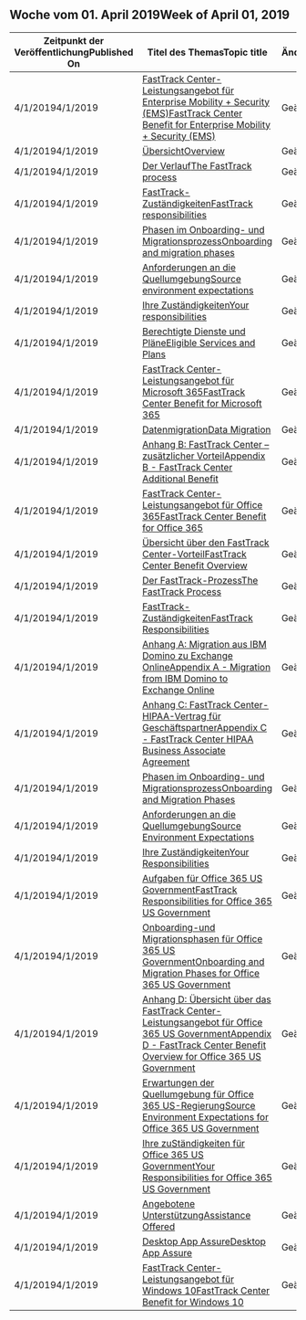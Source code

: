 <!-- This file is generated automatically each week. Changes made to this file will be overwritten.-->




## <a name="week-of-april-01-2019"></a><span data-ttu-id="bbcf1-101">Woche vom 01. April 2019</span><span class="sxs-lookup"><span data-stu-id="bbcf1-101">Week of April 01, 2019</span></span>


| <span data-ttu-id="bbcf1-102">Zeitpunkt der Veröffentlichung</span><span class="sxs-lookup"><span data-stu-id="bbcf1-102">Published On</span></span> |<span data-ttu-id="bbcf1-103">Titel des Themas</span><span class="sxs-lookup"><span data-stu-id="bbcf1-103">Topic title</span></span> | <span data-ttu-id="bbcf1-104">Änderung</span><span class="sxs-lookup"><span data-stu-id="bbcf1-104">Change</span></span> |
|------|------------|--------|
| <span data-ttu-id="bbcf1-105">4/1/2019</span><span class="sxs-lookup"><span data-stu-id="bbcf1-105">4/1/2019</span></span> | [<span data-ttu-id="bbcf1-106">FastTrack Center-Leistungsangebot für Enterprise Mobility + Security (EMS)</span><span class="sxs-lookup"><span data-stu-id="bbcf1-106">FastTrack Center Benefit for Enterprise Mobility + Security (EMS)</span></span>](/FastTrack/ems-fasttrack-benefit-for-ems) | <span data-ttu-id="bbcf1-107">Geändert</span><span class="sxs-lookup"><span data-stu-id="bbcf1-107">modified</span></span> |
| <span data-ttu-id="bbcf1-108">4/1/2019</span><span class="sxs-lookup"><span data-stu-id="bbcf1-108">4/1/2019</span></span> | [<span data-ttu-id="bbcf1-109">Übersicht</span><span class="sxs-lookup"><span data-stu-id="bbcf1-109">Overview</span></span>](/FastTrack/ems-fasttrack-benefit-overview) | <span data-ttu-id="bbcf1-110">Geändert</span><span class="sxs-lookup"><span data-stu-id="bbcf1-110">modified</span></span> |
| <span data-ttu-id="bbcf1-111">4/1/2019</span><span class="sxs-lookup"><span data-stu-id="bbcf1-111">4/1/2019</span></span> | [<span data-ttu-id="bbcf1-112">Der Verlauf</span><span class="sxs-lookup"><span data-stu-id="bbcf1-112">The FastTrack process</span></span>](/FastTrack/ems-fasttrack-process) | <span data-ttu-id="bbcf1-113">Geändert</span><span class="sxs-lookup"><span data-stu-id="bbcf1-113">modified</span></span> |
| <span data-ttu-id="bbcf1-114">4/1/2019</span><span class="sxs-lookup"><span data-stu-id="bbcf1-114">4/1/2019</span></span> | [<span data-ttu-id="bbcf1-115">FastTrack-Zuständigkeiten</span><span class="sxs-lookup"><span data-stu-id="bbcf1-115">FastTrack responsibilities</span></span>](/FastTrack/ems-fasttrack-responsibilities) | <span data-ttu-id="bbcf1-116">Geändert</span><span class="sxs-lookup"><span data-stu-id="bbcf1-116">modified</span></span> |
| <span data-ttu-id="bbcf1-117">4/1/2019</span><span class="sxs-lookup"><span data-stu-id="bbcf1-117">4/1/2019</span></span> | [<span data-ttu-id="bbcf1-118">Phasen im Onboarding- und Migrationsprozess</span><span class="sxs-lookup"><span data-stu-id="bbcf1-118">Onboarding and migration phases</span></span>](/FastTrack/ems-onboarding-phases) | <span data-ttu-id="bbcf1-119">Geändert</span><span class="sxs-lookup"><span data-stu-id="bbcf1-119">modified</span></span> |
| <span data-ttu-id="bbcf1-120">4/1/2019</span><span class="sxs-lookup"><span data-stu-id="bbcf1-120">4/1/2019</span></span> | [<span data-ttu-id="bbcf1-121">Anforderungen an die Quellumgebung</span><span class="sxs-lookup"><span data-stu-id="bbcf1-121">Source environment expectations</span></span>](/FastTrack/ems-source-environment-expectations) | <span data-ttu-id="bbcf1-122">Geändert</span><span class="sxs-lookup"><span data-stu-id="bbcf1-122">modified</span></span> |
| <span data-ttu-id="bbcf1-123">4/1/2019</span><span class="sxs-lookup"><span data-stu-id="bbcf1-123">4/1/2019</span></span> | [<span data-ttu-id="bbcf1-124">Ihre Zuständigkeiten</span><span class="sxs-lookup"><span data-stu-id="bbcf1-124">Your responsibilities</span></span>](/FastTrack/ems-your-responsibilities) | <span data-ttu-id="bbcf1-125">Geändert</span><span class="sxs-lookup"><span data-stu-id="bbcf1-125">modified</span></span> |
| <span data-ttu-id="bbcf1-126">4/1/2019</span><span class="sxs-lookup"><span data-stu-id="bbcf1-126">4/1/2019</span></span> | [<span data-ttu-id="bbcf1-127">Berechtigte Dienste und Pläne</span><span class="sxs-lookup"><span data-stu-id="bbcf1-127">Eligible Services and Plans</span></span>](/FastTrack/m365-eligible-services-and-plans) | <span data-ttu-id="bbcf1-128">Geändert</span><span class="sxs-lookup"><span data-stu-id="bbcf1-128">modified</span></span> |
| <span data-ttu-id="bbcf1-129">4/1/2019</span><span class="sxs-lookup"><span data-stu-id="bbcf1-129">4/1/2019</span></span> | [<span data-ttu-id="bbcf1-130">FastTrack Center-Leistungsangebot für Microsoft 365</span><span class="sxs-lookup"><span data-stu-id="bbcf1-130">FastTrack Center Benefit for Microsoft 365</span></span>](/FastTrack/m365-fasttrack-benefit-overview) | <span data-ttu-id="bbcf1-131">Geändert</span><span class="sxs-lookup"><span data-stu-id="bbcf1-131">modified</span></span> |
| <span data-ttu-id="bbcf1-132">4/1/2019</span><span class="sxs-lookup"><span data-stu-id="bbcf1-132">4/1/2019</span></span> | [<span data-ttu-id="bbcf1-133">Datenmigration</span><span class="sxs-lookup"><span data-stu-id="bbcf1-133">Data Migration</span></span>](/FastTrack/o365-data-migration) | <span data-ttu-id="bbcf1-134">Geändert</span><span class="sxs-lookup"><span data-stu-id="bbcf1-134">modified</span></span> |
| <span data-ttu-id="bbcf1-135">4/1/2019</span><span class="sxs-lookup"><span data-stu-id="bbcf1-135">4/1/2019</span></span> | [<span data-ttu-id="bbcf1-136">Anhang B: FastTrack Center – zusätzlicher Vorteil</span><span class="sxs-lookup"><span data-stu-id="bbcf1-136">Appendix B - FastTrack Center Additional Benefit</span></span>](/FastTrack/o365-fasttrack-additional-benefits) | <span data-ttu-id="bbcf1-137">Geändert</span><span class="sxs-lookup"><span data-stu-id="bbcf1-137">modified</span></span> |
| <span data-ttu-id="bbcf1-138">4/1/2019</span><span class="sxs-lookup"><span data-stu-id="bbcf1-138">4/1/2019</span></span> | [<span data-ttu-id="bbcf1-139">FastTrack Center-Leistungsangebot für Office 365</span><span class="sxs-lookup"><span data-stu-id="bbcf1-139">FastTrack Center Benefit for Office 365</span></span>](/FastTrack/o365-fasttrack-benefit-for-office-365) | <span data-ttu-id="bbcf1-140">Geändert</span><span class="sxs-lookup"><span data-stu-id="bbcf1-140">modified</span></span> |
| <span data-ttu-id="bbcf1-141">4/1/2019</span><span class="sxs-lookup"><span data-stu-id="bbcf1-141">4/1/2019</span></span> | [<span data-ttu-id="bbcf1-142">Übersicht über den FastTrack Center-Vorteil</span><span class="sxs-lookup"><span data-stu-id="bbcf1-142">FastTrack Center Benefit Overview</span></span>](/FastTrack/o365-fasttrack-benefit-overview) | <span data-ttu-id="bbcf1-143">Geändert</span><span class="sxs-lookup"><span data-stu-id="bbcf1-143">modified</span></span> |
| <span data-ttu-id="bbcf1-144">4/1/2019</span><span class="sxs-lookup"><span data-stu-id="bbcf1-144">4/1/2019</span></span> | [<span data-ttu-id="bbcf1-145">Der FastTrack-Prozess</span><span class="sxs-lookup"><span data-stu-id="bbcf1-145">The FastTrack Process</span></span>](/FastTrack/o365-fasttrack-process) | <span data-ttu-id="bbcf1-146">Geändert</span><span class="sxs-lookup"><span data-stu-id="bbcf1-146">modified</span></span> |
| <span data-ttu-id="bbcf1-147">4/1/2019</span><span class="sxs-lookup"><span data-stu-id="bbcf1-147">4/1/2019</span></span> | [<span data-ttu-id="bbcf1-148">FastTrack-Zuständigkeiten</span><span class="sxs-lookup"><span data-stu-id="bbcf1-148">FastTrack Responsibilities</span></span>](/FastTrack/o365-fasttrack-responsibilities) | <span data-ttu-id="bbcf1-149">Geändert</span><span class="sxs-lookup"><span data-stu-id="bbcf1-149">modified</span></span> |
| <span data-ttu-id="bbcf1-150">4/1/2019</span><span class="sxs-lookup"><span data-stu-id="bbcf1-150">4/1/2019</span></span> | [<span data-ttu-id="bbcf1-151">Anhang A: Migration aus IBM Domino zu Exchange Online</span><span class="sxs-lookup"><span data-stu-id="bbcf1-151">Appendix A - Migration from IBM Domino to Exchange Online</span></span>](/FastTrack/o365-from-ibm-domino-to-exchange-online) | <span data-ttu-id="bbcf1-152">Geändert</span><span class="sxs-lookup"><span data-stu-id="bbcf1-152">modified</span></span> |
| <span data-ttu-id="bbcf1-153">4/1/2019</span><span class="sxs-lookup"><span data-stu-id="bbcf1-153">4/1/2019</span></span> | [<span data-ttu-id="bbcf1-154">Anhang C: FastTrack Center-HIPAA-Vertrag für Geschäftspartner</span><span class="sxs-lookup"><span data-stu-id="bbcf1-154">Appendix C - FastTrack Center HIPAA Business Associate Agreement</span></span>](/FastTrack/o365-hipaa-business-associate-agreement) | <span data-ttu-id="bbcf1-155">Geändert</span><span class="sxs-lookup"><span data-stu-id="bbcf1-155">modified</span></span> |
| <span data-ttu-id="bbcf1-156">4/1/2019</span><span class="sxs-lookup"><span data-stu-id="bbcf1-156">4/1/2019</span></span> | [<span data-ttu-id="bbcf1-157">Phasen im Onboarding- und Migrationsprozess</span><span class="sxs-lookup"><span data-stu-id="bbcf1-157">Onboarding and Migration Phases</span></span>](/FastTrack/o365-onboarding-and-migration) | <span data-ttu-id="bbcf1-158">Geändert</span><span class="sxs-lookup"><span data-stu-id="bbcf1-158">modified</span></span> |
| <span data-ttu-id="bbcf1-159">4/1/2019</span><span class="sxs-lookup"><span data-stu-id="bbcf1-159">4/1/2019</span></span> | [<span data-ttu-id="bbcf1-160">Anforderungen an die Quellumgebung</span><span class="sxs-lookup"><span data-stu-id="bbcf1-160">Source Environment Expectations</span></span>](/FastTrack/o365-source-environment-expectations) | <span data-ttu-id="bbcf1-161">Geändert</span><span class="sxs-lookup"><span data-stu-id="bbcf1-161">modified</span></span> |
| <span data-ttu-id="bbcf1-162">4/1/2019</span><span class="sxs-lookup"><span data-stu-id="bbcf1-162">4/1/2019</span></span> | [<span data-ttu-id="bbcf1-163">Ihre Zuständigkeiten</span><span class="sxs-lookup"><span data-stu-id="bbcf1-163">Your Responsibilities</span></span>](/FastTrack/o365-your-responsibilities) | <span data-ttu-id="bbcf1-164">Geändert</span><span class="sxs-lookup"><span data-stu-id="bbcf1-164">modified</span></span> |
| <span data-ttu-id="bbcf1-165">4/1/2019</span><span class="sxs-lookup"><span data-stu-id="bbcf1-165">4/1/2019</span></span> | [<span data-ttu-id="bbcf1-166">Aufgaben für Office 365 US Government</span><span class="sxs-lookup"><span data-stu-id="bbcf1-166">FastTrack Responsibilities for Office 365 US Government</span></span>](/FastTrack/us-gov-appendix-fasttrack-responsibilities) | <span data-ttu-id="bbcf1-167">Geändert</span><span class="sxs-lookup"><span data-stu-id="bbcf1-167">modified</span></span> |
| <span data-ttu-id="bbcf1-168">4/1/2019</span><span class="sxs-lookup"><span data-stu-id="bbcf1-168">4/1/2019</span></span> | [<span data-ttu-id="bbcf1-169">Onboarding-und Migrationsphasen für Office 365 US Government</span><span class="sxs-lookup"><span data-stu-id="bbcf1-169">Onboarding and Migration Phases for Office 365 US Government</span></span>](/FastTrack/us-gov-appendix-onboarding-and-migration) | <span data-ttu-id="bbcf1-170">Geändert</span><span class="sxs-lookup"><span data-stu-id="bbcf1-170">modified</span></span> |
| <span data-ttu-id="bbcf1-171">4/1/2019</span><span class="sxs-lookup"><span data-stu-id="bbcf1-171">4/1/2019</span></span> | [<span data-ttu-id="bbcf1-172">Anhang D: Übersicht über das FastTrack Center-Leistungsangebot für Office 365 US Government</span><span class="sxs-lookup"><span data-stu-id="bbcf1-172">Appendix D - FastTrack Center Benefit Overview for Office 365 US Government</span></span>](/FastTrack/us-gov-appendix-overview) | <span data-ttu-id="bbcf1-173">Geändert</span><span class="sxs-lookup"><span data-stu-id="bbcf1-173">modified</span></span> |
| <span data-ttu-id="bbcf1-174">4/1/2019</span><span class="sxs-lookup"><span data-stu-id="bbcf1-174">4/1/2019</span></span> | [<span data-ttu-id="bbcf1-175">Erwartungen der Quellumgebung für Office 365 US-Regierung</span><span class="sxs-lookup"><span data-stu-id="bbcf1-175">Source Environment Expectations for Office 365 US Government</span></span>](/FastTrack/us-gov-appendix-source-environment-expectations) | <span data-ttu-id="bbcf1-176">Geändert</span><span class="sxs-lookup"><span data-stu-id="bbcf1-176">modified</span></span> |
| <span data-ttu-id="bbcf1-177">4/1/2019</span><span class="sxs-lookup"><span data-stu-id="bbcf1-177">4/1/2019</span></span> | [<span data-ttu-id="bbcf1-178">Ihre zuStändigkeiten für Office 365 US Government</span><span class="sxs-lookup"><span data-stu-id="bbcf1-178">Your Responsibilities for Office 365 US Government</span></span>](/FastTrack/us-gov-appendix-your-responsibilities) | <span data-ttu-id="bbcf1-179">Geändert</span><span class="sxs-lookup"><span data-stu-id="bbcf1-179">modified</span></span> |
| <span data-ttu-id="bbcf1-180">4/1/2019</span><span class="sxs-lookup"><span data-stu-id="bbcf1-180">4/1/2019</span></span> | [<span data-ttu-id="bbcf1-181">Angebotene Unterstützung</span><span class="sxs-lookup"><span data-stu-id="bbcf1-181">Assistance Offered</span></span>](/FastTrack/win-10-daa-assistance-offered) | <span data-ttu-id="bbcf1-182">Geändert</span><span class="sxs-lookup"><span data-stu-id="bbcf1-182">modified</span></span> |
| <span data-ttu-id="bbcf1-183">4/1/2019</span><span class="sxs-lookup"><span data-stu-id="bbcf1-183">4/1/2019</span></span> | [<span data-ttu-id="bbcf1-184">Desktop App Assure</span><span class="sxs-lookup"><span data-stu-id="bbcf1-184">Desktop App Assure</span></span>](/FastTrack/win-10-desktop-app-assure) | <span data-ttu-id="bbcf1-185">Geändert</span><span class="sxs-lookup"><span data-stu-id="bbcf1-185">modified</span></span> |
| <span data-ttu-id="bbcf1-186">4/1/2019</span><span class="sxs-lookup"><span data-stu-id="bbcf1-186">4/1/2019</span></span> | [<span data-ttu-id="bbcf1-187">FastTrack Center-Leistungsangebot für Windows 10</span><span class="sxs-lookup"><span data-stu-id="bbcf1-187">FastTrack Center Benefit for Windows 10</span></span>](/FastTrack/win-10-fasttrack-benefit-for-windows-10) | <span data-ttu-id="bbcf1-188">Geändert</span><span class="sxs-lookup"><span data-stu-id="bbcf1-188">modified</span></span> |
